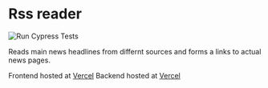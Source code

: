 # Rss reader

![Run Cypress Tests](https://github.com/ristoxxx/rssFront/actions/workflows/Cypress-tests.yml/badge.svg)   

Reads main news headlines from differnt sources and forms a links to actual news pages.

Frontend hosted at [Vercel](https://rss-front.vercel.app)
Backend hosted at [Vercel](https://rssvercel.vercel.app/articles)

